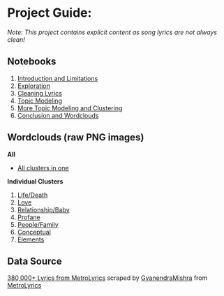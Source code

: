 # Project Guide:

*Note: This project contains explicit content as song lyrics are not always clean!*

## Notebooks

1. [Introduction and Limitations](https://github.com/philbowman212/Thinkful_repo/blob/master/projects/unsupervised_capstone/1_Introduction_and_Limitations.ipynb)
2. [Exploration](https://github.com/philbowman212/Thinkful_repo/blob/master/projects/unsupervised_capstone/2_Exploration.ipynb)
3. [Cleaning Lyrics](https://github.com/philbowman212/Thinkful_repo/blob/master/projects/unsupervised_capstone/3_Cleaning_Lyrics.ipynb)
4. [Topic Modeling](https://github.com/philbowman212/Thinkful_repo/blob/master/projects/unsupervised_capstone/4_Topic_Modeling.ipynb)
5. [More Topic Modeling and Clustering](https://github.com/philbowman212/Thinkful_repo/blob/master/projects/unsupervised_capstone/5_More_Topic_Modeling_and_Clustering.ipynb)
6. [Conclusion and Wordclouds](https://github.com/philbowman212/Thinkful_repo/blob/master/projects/unsupervised_capstone/6_Conclusion_and_Wordclouds.ipynb)

## Wordclouds (raw PNG images)

**All**

- [All clusters in one](https://raw.githubusercontent.com/philbowman212/Thinkful_repo/master/projects/unsupervised_capstone/wordclouds/wordcloud_all_clusters.png)

**Individual Clusters**

1. [Life/Death](https://raw.githubusercontent.com/philbowman212/Thinkful_repo/master/projects/unsupervised_capstone/wordclouds/wordcloud_1_Life_Death.png)
2. [Love](https://raw.githubusercontent.com/philbowman212/Thinkful_repo/master/projects/unsupervised_capstone/wordclouds/wordcloud_2_Love.png)
3. [Relationship/Baby](https://raw.githubusercontent.com/philbowman212/Thinkful_repo/master/projects/unsupervised_capstone/wordclouds/wordcloud_3_Relationship_Baby.png)
4. [Profane](https://raw.githubusercontent.com/philbowman212/Thinkful_repo/master/projects/unsupervised_capstone/wordclouds/wordcloud_4_Profane.png)
5. [People/Family](https://raw.githubusercontent.com/philbowman212/Thinkful_repo/master/projects/unsupervised_capstone/wordclouds/wordcloud_5_People_Family.png)
6. [Conceptual](https://raw.githubusercontent.com/philbowman212/Thinkful_repo/master/projects/unsupervised_capstone/wordclouds/wordcloud_6_Conceptual.png)
7. [Elements](https://raw.githubusercontent.com/philbowman212/Thinkful_repo/master/projects/unsupervised_capstone/wordclouds/wordcloud_7_Elements.png)


## Data Source

[380,000+ Lyrics from MetroLyrics](https://www.kaggle.com/gyani95/380000-lyrics-from-metrolyrics) scraped by [GyanendraMishra](https://www.kaggle.com/gyani95) from [MetroLyrics](https://www.metrolyrics.com/)